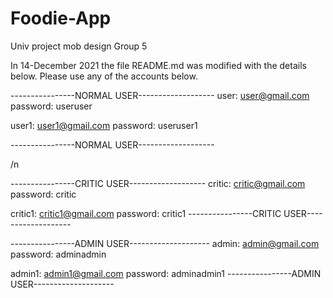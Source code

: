 # Foodie-App
Univ project mob design Group 5

In 14-December 2021 the file README.md was modified with the details below.
Please use any of the accounts below.

----------------NORMAL USER-------------------
user: user@gmail.com
password: useruser

user1: user1@gmail.com
password: useruser1

----------------NORMAL USER-------------------

/n

----------------CRITIC USER-------------------
critic: critic@gmail.com
password: critic

critic1: critic1@gmail.com
password: critic1
----------------CRITIC USER-------------------

----------------ADMIN USER--------------------
admin: admin@gmail.com
password: adminadmin

admin1: admin1@gmail.com
password: adminadmin1
----------------ADMIN USER--------------------

